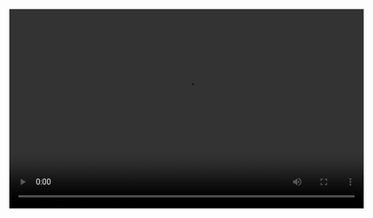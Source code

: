 <center>
<video src="https://github.com/PinkGreen/test1/blob/master/test.mp4" controls width="640" height="360">      
      </video>

